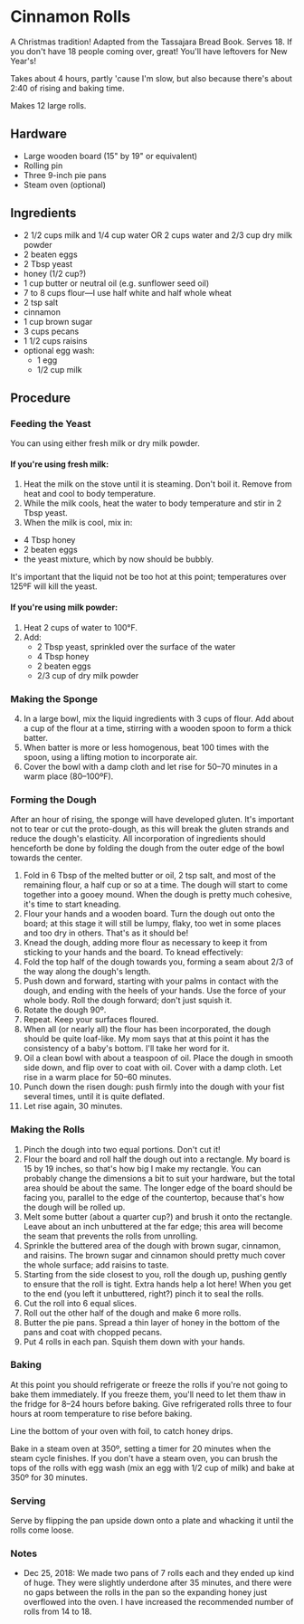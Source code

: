 # Cinnamon Rolls

A Christmas tradition! Adapted from the Tassajara Bread Book. Serves 18. If you don't have 18 people coming over, great! You'll have leftovers for New Year's!

Takes about 4 hours, partly 'cause I'm slow, but also because there's about 2:40 of rising and baking time.

Makes 12 large rolls.

## Hardware

- Large wooden board (15" by 19" or equivalent)
- Rolling pin
- Three 9-inch pie pans
- Steam oven (optional)

## Ingredients

- 2 1/2 cups milk and 1/4 cup water OR 2 cups water and 2/3 cup dry milk powder
- 2 beaten eggs
- 2 Tbsp yeast
- honey (1/2 cup?)
- 1 cup butter or neutral oil (e.g. sunflower seed oil)
- 7 to 8 cups flour—I use half white and half whole wheat
- 2 tsp salt
- cinnamon
- 1 cup brown sugar
- 3 cups pecans
- 1 1/2 cups raisins
- optional egg wash:
  - 1 egg
  - 1/2 cup milk

## Procedure

### Feeding the Yeast

You can using either fresh milk or dry milk powder.

#### If you're using fresh milk:

1. Heat the milk on the stove until it is steaming. Don't boil it. Remove from heat and cool to body temperature.
2. While the milk cools, heat the water to body temperature and stir in 2 Tbsp yeast.
3. When the milk is cool, mix in:
  - 4 Tbsp honey
  - 2 beaten eggs
  - the yeast mixture, which by now should be bubbly.

  It's important that the liquid not be too hot at this point; temperatures over 125ºF will kill the yeast.

#### If you're using milk powder:

1. Heat 2 cups of water to 100°F.
2. Add:
   - 2 Tbsp yeast, sprinkled over the surface of the water
   - 4 Tbsp honey
   - 2 beaten eggs
   - 2/3 cup of dry milk powder

### Making the Sponge

4. In a large bowl, mix the liquid ingredients with 3 cups of flour. Add about a cup of the flour at a time, stirring with a wooden spoon to form a thick batter.
5. When batter is more or less homogenous, beat 100 times with the spoon, using a lifting motion to incorporate air.
6. Cover the bowl with a damp cloth and let rise for 50–70 minutes in a warm place (80–100ºF).

### Forming the Dough

After an hour of rising, the sponge will have developed gluten. It's important not to tear or cut the proto-dough, as this will break the gluten strands and reduce the dough's elasticity. All incorporation of ingredients should henceforth be done by folding the dough from the outer edge of the bowl towards the center.

1. Fold in 6 Tbsp of the melted butter or oil, 2 tsp salt, and most of the remaining flour, a half cup or so at a time. The dough will start to come together into a gooey mound. When the dough is pretty much cohesive, it's time to start kneading.
2. Flour your hands and a wooden board. Turn the dough out onto the board; at this stage it will still be lumpy, flaky, too wet in some places and too dry in others. That's as it should be!
3. Knead the dough, adding more flour as necessary to keep it from sticking to your hands and the board. To knead effectively:
  1. Fold the top half of the dough towards you, forming a seam about 2/3 of the way along the dough's length.
  2. Push down and forward, starting with your palms in contact with the dough, and ending with the heels of your hands. Use the force of your whole body. Roll the dough forward; don't just squish it.
  3. Rotate the dough 90º.
  4. Repeat. Keep your surfaces floured.
3. When all (or nearly all) the flour has been incorporated, the dough should be quite loaf-like. My mom says that at this point it has the consistency of a baby's bottom. I'll take her word for it.
4. Oil a clean bowl with about a teaspoon of oil. Place the dough in smooth side down, and flip over to coat with oil. Cover with a damp cloth. Let rise in a warm place for 50–60 minutes.
5. Punch down the risen dough: push firmly into the dough with your fist several times, until it is quite deflated.
6. Let rise again, 30 minutes.

### Making the Rolls

1. Pinch the dough into two equal portions. Don't cut it!
2. Flour the board and roll half the dough out into a rectangle. My board is 15 by 19 inches, so that's how big I make my rectangle. You can probably change the dimensions a bit to suit your hardware, but the total area should be about the same. The longer edge of the board should be facing you, parallel to the edge of the countertop, because that's how the dough will be rolled up.
3. Melt some butter (about a quarter cup?) and brush it onto the rectangle. Leave about an inch unbuttered at the far edge; this area will become the seam that prevents the rolls from unrolling.
4. Sprinkle the buttered area of the dough with brown sugar, cinnamon, and raisins. The brown sugar and cinnamon should pretty much cover the whole surface; add raisins to taste.
5. Starting from the side closest to you, roll the dough up, pushing gently to ensure that the roll is tight. Extra hands help a lot here! When you get to the end (you left it unbuttered, right?) pinch it to seal the rolls.
6. Cut the roll into 6 equal slices.
9. Roll out the other half of the dough and make 6 more rolls.
7. Butter the pie pans. Spread a thin layer of honey in the bottom of the pans and coat with chopped pecans.
8. Put 4 rolls in each pan. Squish them down with your hands.

### Baking

At this point you should refrigerate or freeze the rolls if you're not going to bake them immediately. If you freeze them, you'll need to let them thaw in the fridge for 8–24 hours before baking. Give refrigerated rolls three to four hours at room temperature to rise before baking.

Line the bottom of your oven with foil, to catch honey drips.

Bake in a steam oven at 350º, setting a timer for 20 minutes when the steam cycle finishes. If you don't have a steam oven, you can brush the tops of the rolls with egg wash (mix an egg with 1/2 cup of milk) and bake at 350º for 30 minutes.

### Serving

Serve by flipping the pan upside down onto a plate and whacking it until the rolls come loose.

### Notes

- Dec 25, 2018: We made two pans of 7 rolls each and they ended up kind of huge. They were slightly underdone after 35 minutes, and there were no gaps between the rolls in the pan so the expanding honey just overflowed into the oven. I have increased the recommended number of rolls from 14 to 18.
